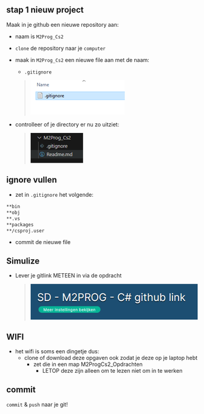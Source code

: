 ## stap 1 nieuw project


Maak in je github een nieuwe repository aan:
- naam is `M2Prog_Cs2`

- `clone` de repository naar je `computer`
- maak in `M2Prog_Cs2` een nieuwe file aan met de naam:
    - `.gitignore`
    > ![](img/ignore.PNG)

- controlleer of je directory er nu zo uitziet:
    > ![](img/resultgit.PNG)

## ignore vullen

- zet in `.gitignore` het volgende:
```
**bin
**obj
**.vs
**packages
**/csproj.user
```

- commit de nieuwe file

## Simulize

- Lever je gitlink METEEN in via de opdracht
    > ![](img/simulize.PNG)

## WIFI

- het wifi is soms een dingetje dus:
    - clone of download deze opgaven ook zodat je deze op je laptop hebt
        - zet die in een map M2ProgCs2_Opdrachten
            - LETOP deze zijn alleen om te lezen niet om in te werken
## commit

`commit` & `push` naar je git!
